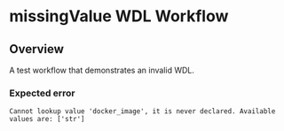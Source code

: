 # missingValue WDL Workflow

## Overview
A test workflow that demonstrates an invalid WDL.

### Expected error

```
Cannot lookup value 'docker_image', it is never declared. Available values are: ['str']
```
